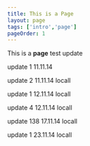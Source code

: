 ```yaml
---
title: This is a Page
layout: page
tags: ['intro','page']
pageOrder: 1
---
```


This is a **page**
test update

update 1 11.11.14

update 2 11.11.14 locall

update 1 12.11.14 locall

update 4 12.11.14 locall

update 138 17.11.14 locall

update 1 23.11.14 locall
